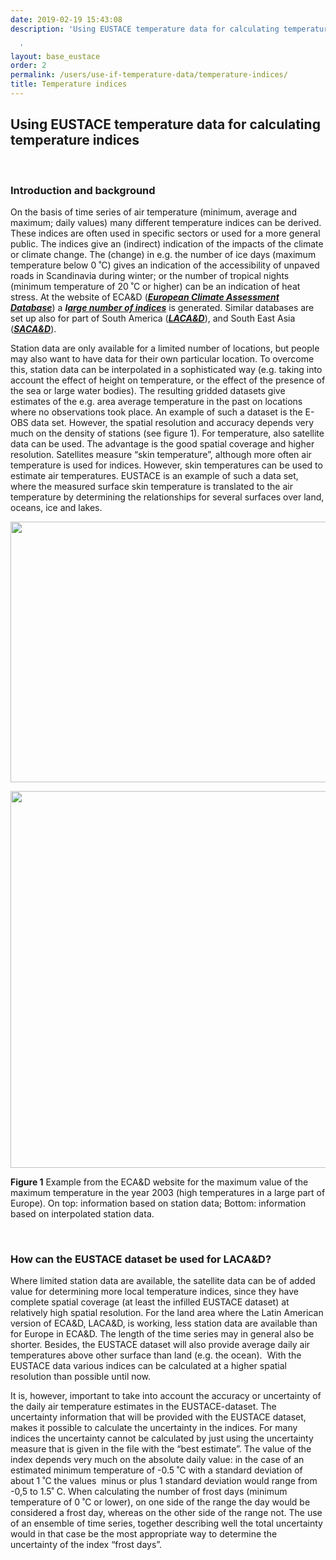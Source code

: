 ```yaml
---
date: 2019-02-19 15:43:08
description: 'Using EUSTACE temperature data for calculating temperature indices

  '
layout: base_eustace
order: 2
permalink: /users/use-if-temperature-data/temperature-indices/
title: Temperature indices
---
```


<h2><strong>Using EUSTACE temperature data for calculating temperature indices</strong></h2>
<p><strong><br></strong></p>
<h3><strong><span>Introduction and background</span></strong></h3>
<p>On the basis of time series of air temperature (minimum, average and maximum; daily values) many different temperature indices can be derived. These indices are often used in specific sectors or used for a more general public. The indices give an (indirect) indication of the impacts of the climate or climate change. The (change) in e.g. the number of ice days (maximum temperature below 0 ˚C) gives an indication of the accessibility of unpaved roads in Scandinavia during winter; or the number of tropical nights (minimum temperature of 20 ˚C or higher) can be an indication of heat stress. At the website of ECA&amp;D (<em><strong><a href="http://www.ecad.eu/">European Climate Assessment Database</a></strong></em>) a <em><strong>l<a href="http://www.ecad.eu/indicesextremes/indicesdictionary.php">arge number of indices</a></strong></em> is generated. Similar databases are set up also for part of South America (<em><strong><a href="http://lacad.ciifen.org/">LACA&amp;D</a></strong></em>), and South East Asia (<em><strong><a href="http://sacad.database.bmkg.go.id/">SACA&amp;D</a></strong></em>).</p>
<p>Station data are only available for a limited number of locations, but people may also want to have data for their own particular location. To overcome this, station data can be interpolated in a sophisticated way (e.g. taking into account the effect of height on temperature, or the effect of the presence of the sea or large water bodies). The resulting gridded datasets give estimates of the e.g. area average temperature in the past on locations where no observations took place. An example of such a dataset is the E-OBS data set. However, the spatial resolution and accuracy depends very much on the density of stations (see figure 1). For temperature, also satellite data can be used. The advantage is the good spatial coverage and higher resolution. Satellites measure “skin temperature”, although more often air temperature is used for indices. However, skin temperatures can be used to estimate air temperatures. EUSTACE is an example of such a data set, where the measured surface skin temperature is translated to the air temperature by determining the relationships for several surfaces over land, oceans, ice and lakes.</p>
<p><img height="417" src="{{ site.baseurl }}/assets/media/uploads/txx_2003.png" width="600"></p>
<p><img height="603" src="{{ site.baseurl }}/assets/media/uploads/txx.png" width="600"></p>
<p><b>Figure 1</b> Example from the ECA&amp;D website for the maximum value of the maximum temperature in the year 2003 (high temperatures in a large part of Europe). On top: information based on station data; Bottom: information based on interpolated station data.</p>
<p> </p>
<h3><strong>How can the EUSTACE dataset be used for LACA&amp;D?</strong></h3>
<p>Where limited station data are available, the satellite data can be of added value for determining more local temperature indices, since they have complete spatial coverage (at least the infilled EUSTACE dataset) at relatively high spatial resolution. For the land area where the Latin American version of ECA&amp;D, LACA&amp;D, is working, less station data are available than for Europe in ECA&amp;D. The length of the time series may in general also be shorter. Besides, the EUSTACE dataset will also provide average daily air temperatures above other surface than land (e.g. the ocean).  With the EUSTACE data various indices can be calculated at a higher spatial resolution than possible until now.</p>
<p>It is, however, important to take into account the accuracy or uncertainty of the daily air temperature estimates in the EUSTACE-dataset. The uncertainty information that will be provided with the EUSTACE dataset, makes it possible to calculate the uncertainty in the indices. For many indices the uncertainty cannot be calculated by just using the uncertainty measure that is given in the file with the “best estimate”. The value of the index depends very much on the absolute daily value: in the case of an estimated minimum temperature of -0.5 ˚C with a standard deviation of about 1 ˚C the values  minus or plus 1 standard deviation would range from -0,5 to 1.5˚ C. When calculating the number of frost days (minimum temperature of 0 ˚C or lower), on one side of the range the day would be considered a frost day, whereas on the other side of the range not. The use of an ensemble of time series, together describing well the total uncertainty would in that case be the most appropriate way to determine the uncertainty of the index “frost days”.</p>
